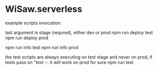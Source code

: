 # WiSaw.serverless


example scripts invocation:

last argument is stage (requred), either dev or prod
  npm run deploy test
  npm run deploy prod

  npm run info test
  npm run info prod

the test scripts are always executing on test stage and never on prod, if tests pass on "test -- it will work on prod for sure
  npm run test
